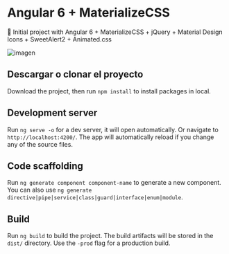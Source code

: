 # Angular 6 + MaterializeCSS
🚀 Initial project with Angular 6 + MaterializeCSS + jQuery + Material Design Icons + SweetAlert2 + Animated.css

![imagen](https://user-images.githubusercontent.com/36966980/44313453-5e8dbf00-a3c6-11e8-8337-a4dfb1e8c3e9.png)

## Descargar o clonar el proyecto

Download the project, then run `npm install` to install packages in local.


## Development server

Run `ng serve -o` for a dev server, it will open automatically. Or navigate to `http://localhost:4200/`. The app will automatically reload if you change any of the source files.

## Code scaffolding

Run `ng generate component component-name` to generate a new component. You can also use `ng generate directive|pipe|service|class|guard|interface|enum|module`.

## Build

Run `ng build` to build the project. The build artifacts will be stored in the `dist/` directory. Use the `-prod` flag for a production build.

